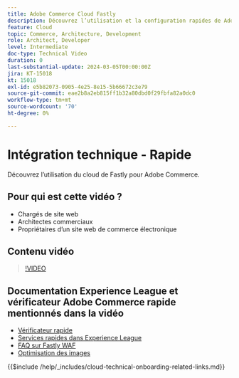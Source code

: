 ```yaml
---
title: Adobe Commerce Cloud Fastly
description: Découvrez l’utilisation et la configuration rapides de Adobe Commerce Cloud.
feature: Cloud
topic: Commerce, Architecture, Development
role: Architect, Developer
level: Intermediate
doc-type: Technical Video
duration: 0
last-substantial-update: 2024-03-05T00:00:00Z
jira: KT-15018
kt: 15018
exl-id: e5b82073-0905-4e25-8e15-5b66672c3e79
source-git-commit: eae2b8a2eb815ff1b32a80dbd0f29fbfa82a0dc0
workflow-type: tm+mt
source-wordcount: '70'
ht-degree: 0%

---
```


# Intégration technique - Rapide

Découvrez l’utilisation du cloud de Fastly pour Adobe Commerce.

## Pour qui est cette vidéo ?

- Chargés de site web
- Architectes commerciaux
- Propriétaires d’un site web de commerce électronique

## Contenu vidéo

>[!VIDEO](https://video.tv.adobe.com/v/3427695?learn=on)

## Documentation Experience League et vérificateur Adobe Commerce rapide mentionnés dans la vidéo

- [Vérificateur rapide](https://adobe-commerce-tester.freetls.fastly.net/adobe-commerce-tester/)
- [Services rapides dans Experience League](https://experienceleague.adobe.com/docs/commerce-cloud-service/user-guide/cdn/fastly.html)
- [FAQ sur Fastly WAF](https://experienceleague.adobe.com/docs/commerce-knowledge-base/kb/faq/web-application-firewall-waf-powered-by-fastly-the-faq.html)
- [Optimisation des images](https://experienceleague.adobe.com/docs/commerce-operations/implementation-playbook/best-practices/development/image-optimization.html)

{{$include /help/_includes/cloud-technical-onboarding-related-links.md}}
